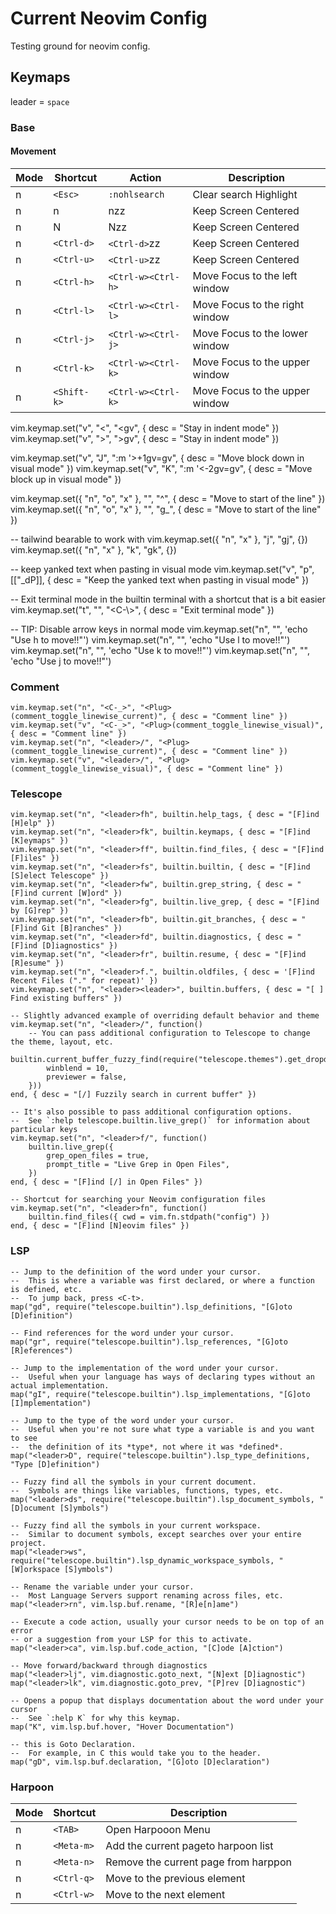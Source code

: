 # Current Neovim Config

Testing ground for neovim config.

## Keymaps

leader = `space`

### Base

#### Movement

|Mode|Shortcut|Action|Description|
|----|--------|------|-----------|
|n| `<Esc>`| `:nohlsearch`|Clear search Highlight|
|n| n | nzz| Keep Screen Centered|
|n| N | Nzz| Keep Screen Centered|
|n| `<Ctrl-d>`| `<Ctrl-d>`zz| Keep Screen Centered|
|n| `<Ctrl-u>`| `<Ctrl-u>`zz| Keep Screen Centered|
|n| `<Ctrl-h>`| `<Ctrl-w><Ctrl-h>`| Move Focus to the left window|
|n| `<Ctrl-l>`| `<Ctrl-w><Ctrl-l>`| Move Focus to the right window|
|n| `<Ctrl-j>`| `<Ctrl-w><Ctrl-j>`| Move Focus to the lower window|
|n| `<Ctrl-k>`| `<Ctrl-w><Ctrl-k>`| Move Focus to the upper window|
|n| `<Shift-k>`| `<Ctrl-w><Ctrl-k>`| Move Focus to the upper window|

vim.keymap.set("v", "<", "<gv", { desc = "Stay in indent mode" })
vim.keymap.set("v", ">", ">gv", { desc = "Stay in indent mode" })

vim.keymap.set("v", "J", ":m '>+1<CR>gv=gv", { desc = "Move block down in visual mode" })
vim.keymap.set("v", "K", ":m '<-2<CR>gv=gv", { desc = "Move block up in visual mode" })

vim.keymap.set({ "n", "o", "x" }, "<s-h>", "^", { desc = "Move to start of the line" })
vim.keymap.set({ "n", "o", "x" }, "<s-l>", "g_", { desc = "Move to start of the line" })

-- tailwind bearable to work with
vim.keymap.set({ "n", "x" }, "j", "gj", {})
vim.keymap.set({ "n", "x" }, "k", "gk", {})

-- keep yanked text when pasting in visual mode
vim.keymap.set("v", "p", [["_dP]], { desc = "Keep the yanked text when pasting in visual  mode" })

-- Exit terminal mode in the builtin terminal with a shortcut that is a bit easier
vim.keymap.set("t", "<Esc><Esc>", "<C-\\><C-n>", { desc = "Exit terminal mode" })

-- TIP: Disable arrow keys in normal mode
vim.keymap.set("n", "<left>", '<cmd>echo "Use h to move!!"<CR>')
vim.keymap.set("n", "<right>", '<cmd>echo "Use l to move!!"<CR>')
vim.keymap.set("n", "<up>", '<cmd>echo "Use k to move!!"<CR>')
vim.keymap.set("n", "<down>", '<cmd>echo "Use j to move!!"<CR>')

### Comment

    vim.keymap.set("n", "<C-_>", "<Plug>(comment_toggle_linewise_current)", { desc = "Comment line" })
    vim.keymap.set("v", "<C-_>", "<Plug>(comment_toggle_linewise_visual)", { desc = "Comment line" })
    vim.keymap.set("n", "<leader>/", "<Plug>(comment_toggle_linewise_current)", { desc = "Comment line" })
    vim.keymap.set("v", "<leader>/", "<Plug>(comment_toggle_linewise_visual)", { desc = "Comment line" })

### Telescope

    vim.keymap.set("n", "<leader>fh", builtin.help_tags, { desc = "[F]ind [H]elp" })
    vim.keymap.set("n", "<leader>fk", builtin.keymaps, { desc = "[F]ind [K]eymaps" })
    vim.keymap.set("n", "<leader>ff", builtin.find_files, { desc = "[F]ind [F]iles" })
    vim.keymap.set("n", "<leader>fs", builtin.builtin, { desc = "[F]ind [S]elect Telescope" })
    vim.keymap.set("n", "<leader>fw", builtin.grep_string, { desc = "[F]ind current [W]ord" })
    vim.keymap.set("n", "<leader>fg", builtin.live_grep, { desc = "[F]ind by [G]rep" })
    vim.keymap.set("n", "<leader>fb", builtin.git_branches, { desc = "[F]ind Git [B]ranches" })
    vim.keymap.set("n", "<leader>fd", builtin.diagnostics, { desc = "[F]ind [D]iagnostics" })
    vim.keymap.set("n", "<leader>fr", builtin.resume, { desc = "[F]ind [R]esume" })
    vim.keymap.set("n", "<leader>f.", builtin.oldfiles, { desc = '[F]ind Recent Files ("." for repeat)' })
    vim.keymap.set("n", "<leader><leader>", builtin.buffers, { desc = "[ ] Find existing buffers" })

    -- Slightly advanced example of overriding default behavior and theme
    vim.keymap.set("n", "<leader>/", function()
        -- You can pass additional configuration to Telescope to change the theme, layout, etc.
        builtin.current_buffer_fuzzy_find(require("telescope.themes").get_dropdown({
            winblend = 10,
            previewer = false,
        }))
    end, { desc = "[/] Fuzzily search in current buffer" })

    -- It's also possible to pass additional configuration options.
    --  See `:help telescope.builtin.live_grep()` for information about particular keys
    vim.keymap.set("n", "<leader>f/", function()
        builtin.live_grep({
            grep_open_files = true,
            prompt_title = "Live Grep in Open Files",
        })
    end, { desc = "[F]ind [/] in Open Files" })

    -- Shortcut for searching your Neovim configuration files
    vim.keymap.set("n", "<leader>fn", function()
        builtin.find_files({ cwd = vim.fn.stdpath("config") })
    end, { desc = "[F]ind [N]eovim files" })

### LSP

    -- Jump to the definition of the word under your cursor.
    --  This is where a variable was first declared, or where a function is defined, etc.
    --  To jump back, press <C-t>.
    map("gd", require("telescope.builtin").lsp_definitions, "[G]oto [D]efinition")

    -- Find references for the word under your cursor.
    map("gr", require("telescope.builtin").lsp_references, "[G]oto [R]eferences")

    -- Jump to the implementation of the word under your cursor.
    --  Useful when your language has ways of declaring types without an actual implementation.
    map("gI", require("telescope.builtin").lsp_implementations, "[G]oto [I]mplementation")

    -- Jump to the type of the word under your cursor.
    --  Useful when you're not sure what type a variable is and you want to see
    --  the definition of its *type*, not where it was *defined*.
    map("<leader>D", require("telescope.builtin").lsp_type_definitions, "Type [D]efinition")

    -- Fuzzy find all the symbols in your current document.
    --  Symbols are things like variables, functions, types, etc.
    map("<leader>ds", require("telescope.builtin").lsp_document_symbols, "[D]ocument [S]ymbols")

    -- Fuzzy find all the symbols in your current workspace.
    --  Similar to document symbols, except searches over your entire project.
    map("<leader>ws", require("telescope.builtin").lsp_dynamic_workspace_symbols, "[W]orkspace [S]ymbols")

    -- Rename the variable under your cursor.
    --  Most Language Servers support renaming across files, etc.
    map("<leader>rn", vim.lsp.buf.rename, "[R]e[n]ame")

    -- Execute a code action, usually your cursor needs to be on top of an error
    -- or a suggestion from your LSP for this to activate.
    map("<leader>ca", vim.lsp.buf.code_action, "[C]ode [A]ction")

    -- Move forward/backward through diagnostics
    map("<leader>lj", vim.diagnostic.goto_next, "[N]ext [D]iagnostic")
    map("<leader>lk", vim.diagnostic.goto_prev, "[P]rev [D]iagnostic")

    -- Opens a popup that displays documentation about the word under your cursor
    --  See `:help K` for why this keymap.
    map("K", vim.lsp.buf.hover, "Hover Documentation")

    -- this is Goto Declaration.
    --  For example, in C this would take you to the header.
    map("gD", vim.lsp.buf.declaration, "[G]oto [D]eclaration")

### Harpoon

|Mode|Shortcut|Description|
|----|--------|-----------|
|n| `<TAB>` | Open Harpooon Menu|
|n| `<Meta-m>`|Add the current pageto harpoon list|
|n| `<Meta-n>`| Remove the current page from harppon|
|n| `<Ctrl-q>`| Move to the previous element|
|n| `<Ctrl-w>`| Move to the next element|
